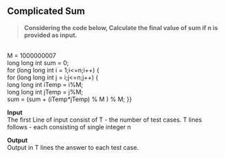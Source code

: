 ## Complicated Sum
> **Considering the code below, Calculate the final value of sum if n is provided as input.**
<br/>
M = 1000000007<br/>
long long int sum = 0;<br/>
for (long long int i = 1;i<=n;i++) {<br/>
    for (long long int j = i;j<=n;j++) {<br/>
        long long int iTemp = i%M;<br/>
        long long int jTemp = j%M;<br/>
        sum = (sum + (iTemp*jTemp) % M ) % M;    }}<br/>

**Input**<br/>
The first Line of input consist of T - the number of test cases. T lines follows - each consisting of single integer n<br/>

**Output** <br/>
Output in T lines the answer to each test case. 
